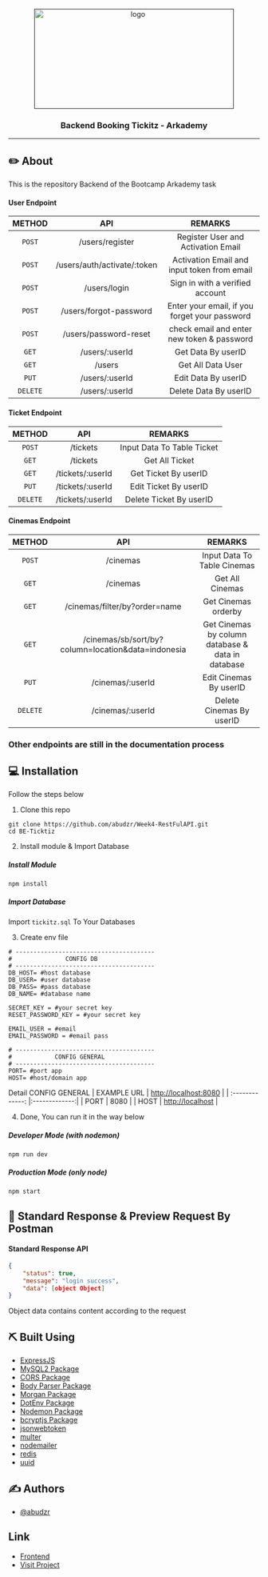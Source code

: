 <p align="center">
  <a href="" rel="noopener">
 <img width=400px height=200px src="https://user-images.githubusercontent.com/68935056/117759079-5ef0d700-b24d-11eb-93ed-bad6dc95a10e.png" alt="logo"></a>
</p>

<h3 align="center">Backend Booking Tickitz - Arkademy</h3>

---

## ✏️ About

This is the repository Backend of the Bootcamp Arkademy task

#### User Endpoint

|  METHOD  |             API             |                    REMARKS                    |
| :------: | :-------------------------: | :-------------------------------------------: |
|  `POST`  |       /users/register       |      Register User and Activation Email       |
|  `POST`  | /users/auth/activate/:token |  Activation Email and input token from email  |
|  `POST`  |        /users/login         |        Sign in with a verified account        |
|  `POST`  |   /users/forgot-password    | Enter your email, if you forget your password |
|  `POST`  |    /users/password-reset    |  check email and enter new token & password   |
|  `GET`   |       /users/:userId        |              Get Data By userID               |
|  `GET`   |           /users            |               Get All Data User               |
|  `PUT`   |       /users/:userId        |              Edit Data By userID              |
| `DELETE` |       /users/:userId        |             Delete Data By userID             |

#### Ticket Endpoint

|  METHOD  |       API        |          REMARKS           |
| :------: | :--------------: | :------------------------: |
|  `POST`  |     /tickets     | Input Data To Table Ticket |
|  `GET`   |     /tickets     |       Get All Ticket       |
|  `GET`   | /tickets/:userId |    Get Ticket By userID    |
|  `PUT`   | /tickets/:userId |   Edit Ticket By userID    |
| `DELETE` | /tickets/:userId |  Delete Ticket By userID   |

#### Cinemas Endpoint

|  METHOD  |                        API                         |                      REMARKS                      |
| :------: | :------------------------------------------------: | :-----------------------------------------------: |
|  `POST`  |                      /cinemas                      |            Input Data To Table Cinemas            |
|  `GET`   |                      /cinemas                      |                  Get All Cinemas                  |
|  `GET`   |           /cinemas/filter/by?order=name            |                Get Cinemas orderby                |
|  `GET`   | /cinemas/sb/sort/by?column=location&data=indonesia | Get Cinemas by column database & data in database |
|  `PUT`   |                  /cinemas/:userId                  |              Edit Cinemas By userID               |
| `DELETE` |                  /cinemas/:userId                  |             Delete Cinemas By userID              |

### Other endpoints are still in the documentation process

## 💻 Installation

Follow the steps below

1. Clone this repo

```
git clone https://github.com/abudzr/Week4-RestFulAPI.git
cd BE-Ticktiz
```

2. Install module & Import Database

##### Install Module

```
npm install
```

##### Import Database

Import `tickitz.sql` To Your Databases

3. Create env file

```
# ---------------------------------------
#               CONFIG DB
# ---------------------------------------
DB_HOST= #host database
DB_USER= #user database
DB_PASS= #pass database
DB_NAME= #database name

SECRET_KEY = #your secret key
RESET_PASSWORD_KEY = #your secret key

EMAIL_USER = #email
EMAIL_PASSWORD = #email pass

# ---------------------------------------
#            CONFIG GENERAL
# ---------------------------------------
PORT= #port app
HOST= #host/domain app
```

Detail CONFIG GENERAL
| EXAMPLE URL | [http://localhost:8080]() |
| :-------------: |:-------------:|
| PORT | 8080 |
| HOST | [http://localhost]() |

4. Done, You can run it in the way below

##### Developer Mode (with nodemon)

```
npm run dev
```

##### Production Mode (only node)

```
npm start
```

## 🔖 Standard Response & Preview Request By Postman

#### Standard Response API

```json
{
    "status": true,
    "message": "login success",
    "data": [object Object]
}
```

Object data contains content according to the request

## ⛏️ Built Using

- [ExpressJS](https://expressjs.com)
- [MySQL2 Package](https://www.npmjs.com/package/mysql2)
- [CORS Package](https://www.npmjs.com/package/cors)
- [Body Parser Package](https://www.npmjs.com/package/body-parser)
- [Morgan Package](https://www.npmjs.com/package/morgan)
- [DotEnv Package](https://www.npmjs.com/package/dotenv)
- [Nodemon Package](https://www.npmjs.com/package/nodemon)
- [bcryptjs Package](https://www.npmjs.com/package/bcryptjs)
- [jsonwebtoken](https://www.npmjs.com/package/jsonwebtoken)
- [multer](https://www.npmjs.com/package/multer)
- [nodemailer](https://www.npmjs.com/package/nodemailer)
- [redis](https://www.npmjs.com/package/redis)
- [uuid](https://www.npmjs.com/package/uuid)

## ✍️ Authors

- [@abudzr](https://github.com/abudzr)

## Link

- [Frontend](https://github.com/abudzr/Week5-ReactTickitz)
- [Visit Project](https://bookingtickitz.herokuapp.com/)
